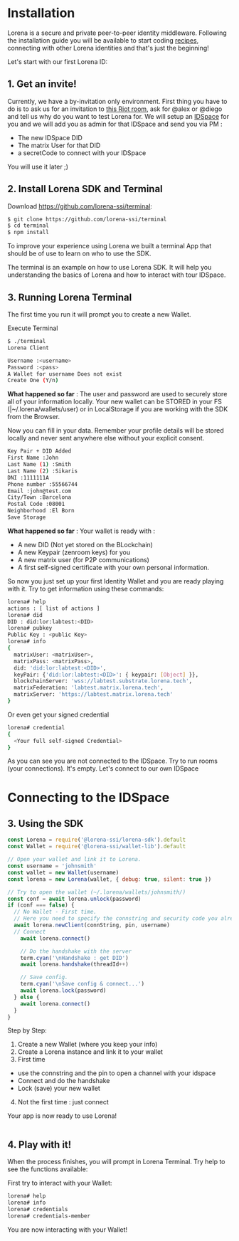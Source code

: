 # Installation

Lorena is a secure and private peer-to-peer identity middleware. Following the installation guide you will be available to start coding [recipes](../2_overview/recipes.md), connecting with other Lorena identities and that's just the beginning!

Let's start with our first Lorena ID:
## 1. Get an invite!
Currently, we have a by-invitation only environment. First thing you have to do is to ask us for an invitation to [this Riot room](https://riot.im/app/#/room/!euLDblFPfxcoBjSRBM:matrix.org?via=matrix.org), ask for @alex or @diego and tell us why do you want to test Lorena for. We will setup an [IDSpace](../2_overview/idspaces.md) for you and we will add you as admin for that IDSpace and send you via PM :
- The new IDSpace DID
- The matrix User for that DID
- a secretCode to connect with your IDSpace

You will use it later ;)

## 2. Install Lorena SDK and Terminal
Download https://github.com/lorena-ssi/terminal:
```bash
$ git clone https://github.com/lorena-ssi/terminal
$ cd terminal
$ npm install
```

To improve your experience using Lorena we built a terminal App that should be of use to learn on who to use the SDK.

The terminal is an example on how to use Lorena SDK. It will help you understanding the basics of Lorena and how to interact with tour IDSpace.

## 3. Running Lorena Terminal
The first time you run it will prompt you to create a new Wallet.

Execute Terminal
```bash
$ ./terminal
Lorena Client

Username :<username>
Password :<pass>
A Wallet for username Does not exist
Create One (Y/n)
```

**What happened so far** : The user and password are used to securely store all of your information locally. Your new wallet can be STORED in your FS (|~/.lorena/wallets/user) or in LocalStorage if you are working with the SDK from the Browser.

Now you can fill in your data. Remember your profile details will be stored locally and never sent anywhere else without your explicit consent.

```bash
Key Pair + DID Added
First Name :John
Last Name (1) :Smith
Last Name (2) :Sikaris
DNI :1111111A
Phone number :55566744
Email :john@test.com
City/Town :Barcelona
Postal Code :08001
Neighborhood :El Born
Save Storage
```

**What happened so far** : Your wallet is ready with :
- A new DID (Not yet stored on the BLockchain)
- A new Keypair (zenroom keys) for you
- A new matrix user (for P2P communications)
- A first self-signed certificate with your own personal information.

So now you just set up your first Identity Wallet and you are ready playing with it.
Try to get information using these commands:
```bash
lorena# help
actions : [ list of actions ]
lorena# did
DID : did:lor:labtest:<DID>
lorena# pubkey
Public Key : <public Key>
lorena# info
{
  matrixUser: <matrixUser>,
  matrixPass: <matrixPass>,
  did: 'did:lor:labtest:<DID>',
  keyPair: {'did:lor:labtest:<DID>': { keypair: [Object] }},
  blockchainServer: 'wss://labtest.substrate.lorena.tech',
  matrixFederation: 'labtest.matrix.lorena.tech',
  matrixServer: 'https://labtest.matrix.lorena.tech'
}
```

Or even get your signed credential
```bash
lorena# credential
{
  <Your full self-signed Credential>
}
```

As you can see you are not connected to the IDSpace. Try to run rooms (your connections). It's empty. Let's connect to our own IDSpace

# Connecting to the IDSpace



## 3. Using the SDK

```javascript
const Lorena = require('@lorena-ssi/lorena-sdk').default
const Wallet = require('@lorena-ssi/wallet-lib').default

// Open your wallet and link it to Lorena.
const username = 'johnsmith'
const wallet = new Wallet(username)
const lorena = new Lorena(wallet, { debug: true, silent: true })

// Try to open the wallet (~/.lorena/wallets/johnsmith/)
const conf = await lorena.unlock(password)
if (conf === false) {
  // No Wallet - First time.
  // Here you need to specify the connstring and security code you already received
  await lorena.newClient(connString, pin, username)
  // Connect
    await lorena.connect()

    // Do the handshake with the server
    term.cyan('\nHandshake : get DID')
    await lorena.handshake(threadId++)

    // Save config.
    term.cyan('\nSave config & connect...')
    await lorena.lock(password)
  } else {
    await lorena.connect()
  }
}
```

Step by Step:
1. Create a new Wallet (where you keep your info)
2. Create a Lorena instance and link it to your wallet
3. First time
  - use the connstring and the pin to open a channel with your idspace
  - Connect and do the handshake
  - Lock (save) your new wallet
4. Not the first time : just connect

Your app is now ready to use Lorena!
```javascript
```
## 4. Play with it!
When the process finishes, you will prompt in Lorena Terminal. Try help to see the functions available:

First try to interact with your Wallet:
```bash
lorena# help
lorena# info
lorena# credentials
lorena# credentials-member
```
You are now interacting with your Wallet!
